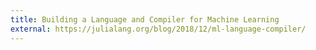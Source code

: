 ```yaml
---
title: Building a Language and Compiler for Machine Learning
external: https://julialang.org/blog/2018/12/ml-language-compiler/
---
```

